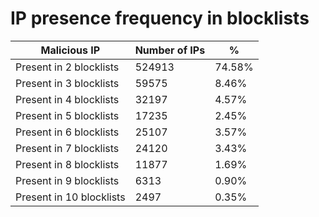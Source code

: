 # IP presence frequency in blocklists
| Malicious IP | Number of IPs | % |
|----|----|----|
| Present in 2 blocklists | 524913 | 74.58% |
| Present in 3 blocklists | 59575 | 8.46% |
| Present in 4 blocklists | 32197 | 4.57% |
| Present in 5 blocklists | 17235 | 2.45% |
| Present in 6 blocklists | 25107 | 3.57% |
| Present in 7 blocklists | 24120 | 3.43% |
| Present in 8 blocklists | 11877 | 1.69% |
| Present in 9 blocklists | 6313 | 0.90% |
| Present in 10 blocklists | 2497 | 0.35% |
